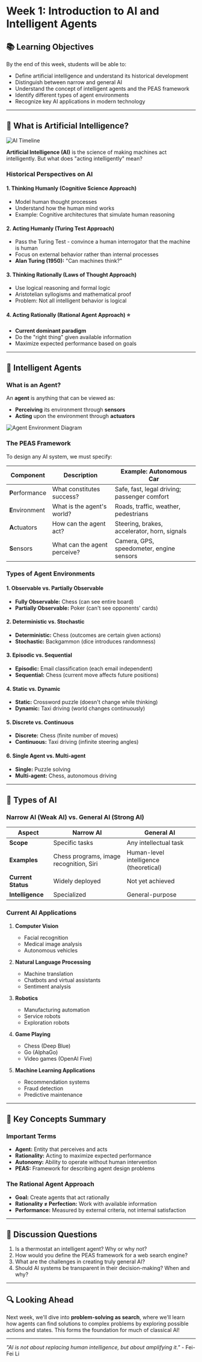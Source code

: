 # Week 1: Introduction to AI and Intelligent Agents

## 📚 Learning Objectives
By the end of this week, students will be able to:
- Define artificial intelligence and understand its historical development
- Distinguish between narrow and general AI
- Understand the concept of intelligent agents and the PEAS framework
- Identify different types of agent environments
- Recognize key AI applications in modern technology

---

## 🧠 What is Artificial Intelligence?

![AI Timeline](https://upload.wikimedia.org/wikipedia/commons/thumb/8/8a/AI_timeline.png/640px-AI_timeline.png)

**Artificial Intelligence (AI)** is the science of making machines act intelligently. But what does "acting intelligently" mean?

### Historical Perspectives on AI

#### 1. **Thinking Humanly** (Cognitive Science Approach)
- Model human thought processes
- Understand how the human mind works
- Example: Cognitive architectures that simulate human reasoning

#### 2. **Acting Humanly** (Turing Test Approach)  
- Pass the Turing Test - convince a human interrogator that the machine is human
- Focus on external behavior rather than internal processes
- **Alan Turing (1950):** "Can machines think?"

#### 3. **Thinking Rationally** (Laws of Thought Approach)
- Use logical reasoning and formal logic
- Aristotelian syllogisms and mathematical proof
- Problem: Not all intelligent behavior is logical

#### 4. **Acting Rationally** (Rational Agent Approach) ⭐
- **Current dominant paradigm**
- Do the "right thing" given available information
- Maximize expected performance based on goals

---

## 🤖 Intelligent Agents

### What is an Agent?

An **agent** is anything that can be viewed as:
- **Perceiving** its environment through **sensors**
- **Acting** upon the environment through **actuators**

![Agent Environment Diagram](https://upload.wikimedia.org/wikipedia/commons/thumb/4/43/IntelligentAgent-SimpleReflex.png/400px-IntelligentAgent-SimpleReflex.png)

### The PEAS Framework

To design any AI system, we must specify:

| Component | Description | Example: Autonomous Car |
|-----------|-------------|-------------------------|
| **P**erformance | What constitutes success? | Safe, fast, legal driving; passenger comfort |
| **E**nvironment | What is the agent's world? | Roads, traffic, weather, pedestrians |
| **A**ctuators | How can the agent act? | Steering, brakes, accelerator, horn, signals |
| **S**ensors | What can the agent perceive? | Camera, GPS, speedometer, engine sensors |

### Types of Agent Environments

#### 1. **Observable vs. Partially Observable**
- **Fully Observable:** Chess (can see entire board)
- **Partially Observable:** Poker (can't see opponents' cards)

#### 2. **Deterministic vs. Stochastic**
- **Deterministic:** Chess (outcomes are certain given actions)
- **Stochastic:** Backgammon (dice introduces randomness)

#### 3. **Episodic vs. Sequential**
- **Episodic:** Email classification (each email independent)
- **Sequential:** Chess (current move affects future positions)

#### 4. **Static vs. Dynamic**
- **Static:** Crossword puzzle (doesn't change while thinking)
- **Dynamic:** Taxi driving (world changes continuously)

#### 5. **Discrete vs. Continuous**
- **Discrete:** Chess (finite number of moves)
- **Continuous:** Taxi driving (infinite steering angles)

#### 6. **Single Agent vs. Multi-agent**
- **Single:** Puzzle solving
- **Multi-agent:** Chess, autonomous driving

---

## 🔧 Types of AI

### Narrow AI (Weak AI) vs. General AI (Strong AI)

| Aspect | Narrow AI | General AI |
|--------|-----------|------------|
| **Scope** | Specific tasks | Any intellectual task |
| **Examples** | Chess programs, image recognition, Siri | Human-level intelligence (theoretical) |
| **Current Status** | Widely deployed | Not yet achieved |
| **Intelligence** | Specialized | General-purpose |

### Current AI Applications

1. **Computer Vision**
   - Facial recognition
   - Medical image analysis
   - Autonomous vehicles

2. **Natural Language Processing**
   - Machine translation
   - Chatbots and virtual assistants
   - Sentiment analysis

3. **Robotics**
   - Manufacturing automation
   - Service robots
   - Exploration robots

4. **Game Playing**
   - Chess (Deep Blue)
   - Go (AlphaGo)
   - Video games (OpenAI Five)

5. **Machine Learning Applications**
   - Recommendation systems
   - Fraud detection
   - Predictive maintenance

---

## 🎯 Key Concepts Summary

### Important Terms
- **Agent:** Entity that perceives and acts
- **Rationality:** Acting to maximize expected performance
- **Autonomy:** Ability to operate without human intervention
- **PEAS:** Framework for describing agent design problems

### The Rational Agent Approach
- **Goal:** Create agents that act rationally
- **Rationality ≠ Perfection:** Work with available information
- **Performance:** Measured by external criteria, not internal satisfaction

---

## 🤔 Discussion Questions

1. Is a thermostat an intelligent agent? Why or why not?
2. How would you define the PEAS framework for a web search engine?
3. What are the challenges in creating truly general AI?
4. Should AI systems be transparent in their decision-making? When and why?

---

## 🔍 Looking Ahead

Next week, we'll dive into **problem-solving as search**, where we'll learn how agents can find solutions to complex problems by exploring possible actions and states. This forms the foundation for much of classical AI!

---

*"AI is not about replacing human intelligence, but about amplifying it."* - Fei-Fei Li
